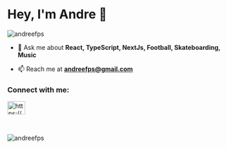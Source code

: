 <h1 align="left">Hey, I'm Andre 👋</h1>

<p align="left"> <img src="https://komarev.com/ghpvc/?username=andreefps&label=Profile%20views&color=0e75b6&style=flat" alt="andreefps" /> </p>

- 💬 Ask me about **React, TypeScript, NextJs, Football, Skateboarding, Music**

- 📫 Reach me at **andreefps@gmail.com**

<div><h3 align="left">Connect with me:</h3>
<p align="left">
<a href="https://www.linkedin.com/in/andreefps" target="blank"><img align="center" src="https://raw.githubusercontent.com/rahuldkjain/github-profile-readme-generator/master/src/images/icons/Social/linked-in-alt.svg" alt="https://www.linkedin.com/in/andreefps/" height="30" width="40" /></a>
</p>
  </div>

</br>
<p><img align="left" src="https://github-readme-stats.vercel.app/api/top-langs?username=andreefps&show_icons=true&locale=en&layout=compact&theme=vision-friendly-dark&count_private=true" alt="andreefps" /></p>

